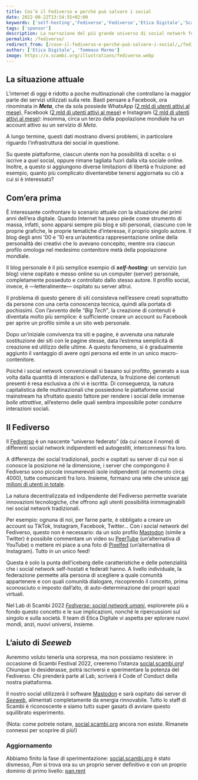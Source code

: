 ```yaml
---
title: Cos’è il Fediverso e perché può salvare i social
date: 2022-08-22T13:54:55+02:00
keywords: ['self-hosting','Fediverse','Fediverso','Etica Digitale','Scambi2022','Lab','Seeweb','Mastodon','social','Facebook','Meta','Twitter']
tags: ['sponsor']
description: La narrazione del più grande universo di social network federati al mondo e come a Scambi Festival sarà esplorato.
permalink: /fediverso/
redirect_from: [/cose-il-fediverso-e-perché-può-salvare-i-social/,/fediverse/]
author: ['Etica Digitale', 'Tommaso Marmo']
image: https://x.scambi.org/illustrations/fediverse.webp
---
```

## La situazione attuale

L’internet di oggi è ridotto a poche multinazionali che controllano la maggior parte dei servizi utilizzati sulla rete. Basti pensare a Facebook, ora rinominata in **<cite>Meta</cite>**, che da sola possiede WhatsApp ([2 mld di utenti attivi al mese](https://www.statista.com/topics/2018/whatsapp)), Facebook ([2 mld di utenti attivi al mese](https://www.statista.com/statistics/264810/number-of-monthly-active-facebook-users-worldwide/)) e Instagram ([2 mld di utenti attivi al mese](https://www.statista.com/statistics/183585/instagram-number-of-global-users/)): insomma, circa un terzo della popolazione mondiale ha un account attivo su un servizio di <cite>Meta</cite>.

A lungo termine, questi dati mostrano diversi problemi, in particolare riguardo l’infrastruttura dei social in questione.

Su queste piattaforme, ciascun utente non ha possibilità di scelta: o si iscrive a *quel* social, oppure rimane tagliatə fuori dalla vita sociale online. Inoltre, a questo si aggiungono diverse limitazioni di libertà e fruizione: ad esempio, quanto più complicato diventerebbe tenersi aggiornatə su ciò a cui si è interessatз?

## Com’era prima

È interessante confrontare lo scenario attuale con la situazione dei primi anni dell’era digitale. Quando Internet ha preso piede come strumento di massa, infatti, sono apparsi sempre più blog e siti personali, ciascuno con le proprie grafiche, le proprie tematiche d’interesse, il proprio singolo autore. Il blog degli anni '00 e '10 era un’autentica rappresentazione online della personalità dei creativi che lo avevano concepito, mentre ora ciascun profilo omologa nel medesimo contenitore metà della popolazione mondiale.

Il blog personale è il più semplice esempio di **<em lang='en'>self-hosting</em>**: un servizio (un blog) viene ospitato e messo online su un computer (server) personale, completamente posseduto e controllato dallo stesso autore. Il profilo social, invece, è —letteralmente— ospitato su server altrui.

Il problema di questo genere di siti consisteva nell’essere creati soprattutto da persone con una certa conoscenza tecnica, quindi alla portata di pochissimi. Con l’avvento delle <q><em lang='en'>Big Tech</em></q>, la creazione di contenuti è diventata molto più semplice: è sufficiente creare un account su Facebook per aprire un profilo simile a un sito web personale.

Dopo un’iniziale convivenza tra siti e pagine, è avvenuta una naturale sostituzione dei siti con le pagine stesse, data l’estrema semplicità di creazione ed utilizzo delle ultime. A questo fenomeno, si è gradualmente aggiunto il vantaggio di avere ogni persona ed ente in un unico macro-contenitore.

Poiché i social network convenzionali si basano sul profitto, generato a sua volta dalla quantità di interazioni e dall’utenza, la fruizione dei contenuti presenti è resa esclusiva a chi vi è iscrittə. Di conseguenza, la natura capitalistica delle multinazionali che possiedono le piattaforme social mainstream ha sfruttato questo fattore per rendere i social delle immense *bolle attrattive*, all’esterno delle quali sembra impossibile poter condurre interazioni sociali.

## Il Fediverso

Il [Fediverso](https://it.wikipedia.org/wiki/Fediverso 'Fediverso su Wikipedia') è un nascente “universo federato” (da cui nasce il nome) di differenti social network indipendenti ed autogestiti, interconnessi fra loro.

A differenza dei social tradizionali, pochi e ospitati su server di cui non si conosce la posizione né la dimensione, i server che compongono il Fediverso sono piccole innumerevoli isole indipendenti (al momento circa 4000), tutte comunicanti fra loro. Insieme, formano una rete che unisce [sei milioni di utenti in totale](https://the-federation.info 'The Federation — info about the Fediverse').

La natura decentralizzata ed indipendente del Fediverso permette svariate innovazioni tecnologiche, che offrono agli utenti possibilità inimmaginabili nei social network tradizionali.

Per esempio: ognunə di noi, per farne parte, è obbligato a creare un account su TikTok, Instagram, Facebook, Twitter… Con i social network del Fediverso, questo non è necessario: da un solo profilo [Mastodon](https://joinmastodon.org) (simile a Twitter) è possibile commentare un video su [PeerTube](https://joinpeertube.org) (un’alternativa di YouTube) o mettere mi piace a una foto di [Pixelfed](https://pixelfed.org) (un’alternativa di Instagram). Tutto in un unico feed!

Questa è solo la punta dell’iceberg delle caratteristiche e delle potenzialità che i social network self-hostati e federati hanno. A livello individuale, la federazione permette alla persona di scegliere a quale comunità appartenere e con quali comunità dialogare, riscoprendo il concetto, prima sconosciuto o imposto dall’alto, di auto-determinazione dei propri spazi virtuali.

Nel Lab di Scambi 2022 [<cite>Fediverse: social network umani</cite>](https://scambi.org/2022/lab/7), esplorerete più a fondo questo concetto e le sue implicazioni, nonché le ripercussioni sul singolo e sulla società. Il team di Etica Digitale vi aspetta per eplorare nuovi mondi, anzi, nuovi universi, insieme.


## L’aiuto di *Seeweb*

Avremmo voluto tenerla una sorpresa, ma non possiamo resistere: in occasione di Scambi Festival 2022, creeremo l’istanza [social.scambi.org](https://social.scambi.org)! Chiunque lo desiderasse, potrà iscriversi e sperimentare la potenza del Fediverso. Chi prenderà parte al Lab, scriverà il Code of Conduct della nostra piattaforma.

Il nostro social utilizzerà il software [Mastodon](https://github.com/mastodon/mastodon) e sarà ospitato dai server di [*Seeweb*](https://seeweb.it), alimentati completamente da energia rinnovabile. Tutto lo staff di Scambi è riconoscente e siamo tuttз super gasatз di avviare questo squilibrato esperimento.

(Nota: come potrete notare, [social.scambi.org](https://social.scambi.org) ancora non esiste. Rimanete connessi per scoprire di più!)

### Aggiornamento

Abbiamo finito la fase di sperimentazione: [social.scambi.org](https://social.scambi.org) è stato dismesso, <cite>Pan</cite> si trova ora su un proprio server definitivo e con un proprio dominio di primo livello: [pan.rent](https://pan.rent 'Pan')